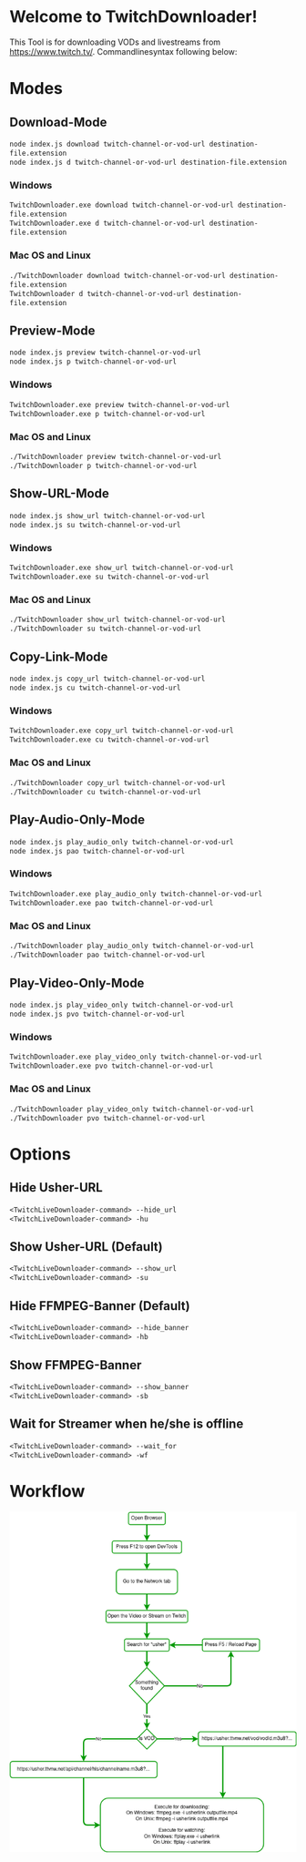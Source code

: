 # Welcome to TwitchDownloader!

This Tool is for downloading VODs and livestreams from https://www.twitch.tv/. Commandlinesyntax following below:


# Modes

## Download-Mode
    node index.js download twitch-channel-or-vod-url destination-file.extension
    node index.js d twitch-channel-or-vod-url destination-file.extension
### Windows
    TwitchDownloader.exe download twitch-channel-or-vod-url destination-file.extension
    TwitchDownloader.exe d twitch-channel-or-vod-url destination-file.extension
### Mac OS and Linux
    ./TwitchDownloader download twitch-channel-or-vod-url destination-file.extension
    TwitchDownloader d twitch-channel-or-vod-url destination-file.extension

## Preview-Mode
    node index.js preview twitch-channel-or-vod-url
    node index.js p twitch-channel-or-vod-url
### Windows
    TwitchDownloader.exe preview twitch-channel-or-vod-url
    TwitchDownloader.exe p twitch-channel-or-vod-url
### Mac OS and Linux
    ./TwitchDownloader preview twitch-channel-or-vod-url
    ./TwitchDownloader p twitch-channel-or-vod-url

## Show-URL-Mode
    node index.js show_url twitch-channel-or-vod-url
    node index.js su twitch-channel-or-vod-url
### Windows
    TwitchDownloader.exe show_url twitch-channel-or-vod-url
    TwitchDownloader.exe su twitch-channel-or-vod-url
### Mac OS and Linux
    ./TwitchDownloader show_url twitch-channel-or-vod-url
    ./TwitchDownloader su twitch-channel-or-vod-url

## Copy-Link-Mode
    node index.js copy_url twitch-channel-or-vod-url
    node index.js cu twitch-channel-or-vod-url
### Windows
    TwitchDownloader.exe copy_url twitch-channel-or-vod-url
    TwitchDownloader.exe cu twitch-channel-or-vod-url
### Mac OS and Linux
    ./TwitchDownloader copy_url twitch-channel-or-vod-url
    ./TwitchDownloader cu twitch-channel-or-vod-url
## Play-Audio-Only-Mode
    node index.js play_audio_only twitch-channel-or-vod-url
    node index.js pao twitch-channel-or-vod-url
### Windows
    TwitchDownloader.exe play_audio_only twitch-channel-or-vod-url
    TwitchDownloader.exe pao twitch-channel-or-vod-url
### Mac OS and Linux
    ./TwitchDownloader play_audio_only twitch-channel-or-vod-url
    ./TwitchDownloader pao twitch-channel-or-vod-url
## Play-Video-Only-Mode
    node index.js play_video_only twitch-channel-or-vod-url
    node index.js pvo twitch-channel-or-vod-url
### Windows
    TwitchDownloader.exe play_video_only twitch-channel-or-vod-url
    TwitchDownloader.exe pvo twitch-channel-or-vod-url
### Mac OS and Linux
    ./TwitchDownloader play_video_only twitch-channel-or-vod-url
    ./TwitchDownloader pvo twitch-channel-or-vod-url

# Options
## Hide Usher-URL
    <TwitchLiveDownloader-command> --hide_url
    <TwitchLiveDownloader-command> -hu
## Show Usher-URL (Default)
    <TwitchLiveDownloader-command> --show_url
    <TwitchLiveDownloader-command> -su

## Hide FFMPEG-Banner (Default)
    <TwitchLiveDownloader-command> --hide_banner
    <TwitchLiveDownloader-command> -hb
## Show FFMPEG-Banner
    <TwitchLiveDownloader-command> --show_banner
    <TwitchLiveDownloader-command> -sb

## Wait for Streamer when he/she is offline
    <TwitchLiveDownloader-command> --wait_for
    <TwitchLiveDownloader-command> -wf

# Workflow

![Workflow](workflow.png)
